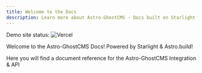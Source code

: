 ```yaml
---
title: Welcome to the Docs
description: Learn more about Astro-GhostCMS - Docs built on Starlight
---
```


Demo site status: 
![Vercel](https://vercelbadge.vercel.app/api/matthiesenxyz/astro-ghostcms-demo)

Welcome to the Astro-GhostCMS Docs!  Powered by Starlight & Astro.build!

Here you will find a document reference for the Astro-GhostCMS Integration & API